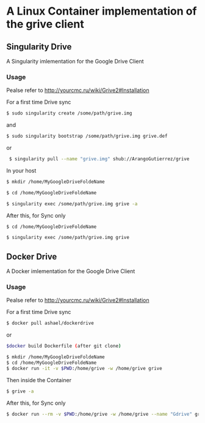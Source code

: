 # A Linux Container implementation of the grive client

## Singularity Drive
A Singularity imlementation for the Google Drive Client

### Usage
Pealse refer to http://yourcmc.ru/wiki/Grive2#Installation

For a first time Drive sync
```bash
$ sudo singularity create /some/path/grive.img 
```
and

```bash
$ sudo singularity bootstrap /some/path/grive.img grive.def
```
or 
```bash
 $ singularity pull --name "grive.img" shub://ArangoGutierrez/grive
 ```

In your host 
```bash
$ mkdir /home/MyGoogleDriveFoldeName
```
```bash
$ cd /home/MyGoogleDriveFoldeName
```
```bash
$ singularity exec /some/path/grive.img grive -a
```

After this, for Sync only
```bash
$ cd /home/MyGoogleDriveFoldeName
```
```bash
$ singularity exec /some/path/grive.img grive
```
## Docker Drive
A Docker imlementation for the Google Drive Client

### Usage
Pealse refer to http://yourcmc.ru/wiki/Grive2#Installation

For a first time Drive sync
```bash
$ docker pull ashael/dockerdrive 
```
or 
```bash
$docker build Dockerfile (after git clone)
```
```bash
$ mkdir /home/MyGoogleDriveFoldeName
$ cd /home/MyGoogleDriveFoldeName
$ docker run -it -v $PWD:/home/grive -w /home/grive grive
```

Then inside the Container
```bash
$ grive -a
```

After this, for Sync only
```bash
$ docker run --rm -v $PWD:/home/grive -w /home/grive --name "Gdrive" grive grive
```
